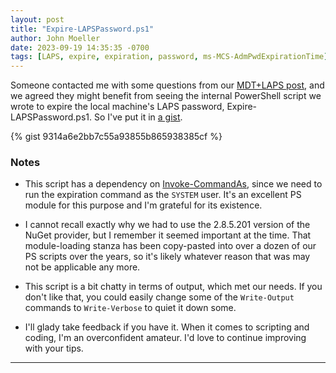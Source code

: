 ```yaml
---
layout: post
title: "Expire-LAPSPassword.ps1"
author: John Moeller
date: 2023-09-19 14:35:35 -0700
tags: [LAPS, expire, expiration, password, ms-MCS-AdmPwdExpirationTime]
---
```


Someone contacted me with some questions from our [MDT+LAPS post](/2022/02/08/Our-approach-to-LAPS-and-MDT.html), and we agreed they might benefit from seeing the internal PowerShell script we wrote to expire the local machine's LAPS password, Expire-LAPSPassword.ps1. So I've put it in [a gist](https://gist.github.com/jmoeller-ua/9314a6e2bb7c55a93855b865938385cf). 

{% gist 9314a6e2bb7c55a93855b865938385cf %}

### Notes ###

- This script has a dependency on [Invoke-CommandAs](https://github.com/mkellerman/Invoke-CommandAs), since we need to run the expiration command as the `SYSTEM` user. It's an excellent PS module for this purpose and I'm grateful for its existence. 

- I cannot recall exactly why we had to use the 2.8.5.201 version of the NuGet provider, but I remember it seemed important at the time. That module-loading stanza has been copy-pasted into over a dozen of our PS scripts over the years, so it's likely whatever reason that was may not be applicable any more. 

- This script is a bit chatty in terms of output, which met our needs. If you don't like that, you could easily change some of the `Write-Output` commands to `Write-Verbose` to quiet it down some. 

- I'll glady take feedback if you have it. When it comes to scripting and coding, I'm an overconfident amateur. I'd love to continue improving with your tips. 

---
